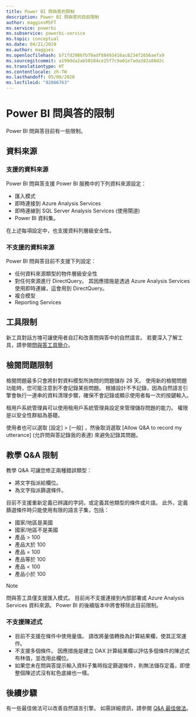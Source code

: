 ```yaml
---
title: Power BI 問與答的限制
description: Power BI 問與答的目前限制
author: maggiesMSFT
ms.service: powerbi
ms.subservice: powerbi-service
ms.topic: conceptual
ms.date: 04/21/2020
ms.author: maggies
ms.openlocfilehash: b71fd2986fb79adf88493416ac8234f2656aefa9
ms.sourcegitcommit: a199dda2ab50184ce25f7c9a01e7ada382a88d2c
ms.translationtype: HT
ms.contentlocale: zh-TW
ms.lasthandoff: 05/06/2020
ms.locfileid: "82866763"
---
```

# <a name="limitations-of-power-bi-qa"></a>Power BI 問與答的限制

Power BI 問與答目前有一些限制。

## <a name="data-sources"></a>資料來源

### <a name="supported-data-sources"></a>支援的資料來源

Power BI 問與答支援 Power BI 服務中的下列資料來源設定：

- 匯入模式
- 即時連接到 Azure Analysis Services
- 即時連線到 SQL Server Analysis Services (使用閘道)
- Power BI 資料集。

在上述每項設定中，也支援資料列層級安全性。

### <a name="data-sources-not-supported"></a>不支援的資料來源

Power BI 問與答目前不支援下列設定：

- 任何資料來源類型的物件層級安全性
- 對任何來源進行 DirectQuery。 其因應措施是透過 Azure Analysis Services 使用即時連線，這會用到 DirectQuery。
- 複合模型
- Reporting Services 

## <a name="tooling-limitations"></a>工具限制

新工具對話方塊可讓使用者自訂和改善問與答中的自然語言。 若要深入了解工具，請參閱[問與答工具簡介](q-and-a-tooling-intro.md)。

## <a name="review-question-limitations"></a>檢閱問題限制

檢閱問題最多只會將針對資料模型所詢問的問題儲存 28 天。 使用新的檢閱問題功能時，您可能注意到不會記錄某些問題。 根據設計不予記錄，因為自然語言引擎會執行一連串的資料清理步驟，確保不會記錄或顯示使用者每一次的按鍵輸入。

租用戶系統管理員可以使用租用戶系統管理員設定來管理儲存問題的能力。 權限是以安全性群組為基礎。 

使用者也可以選取 [設定]   > [一般]  ，然後取消選取 [Allow Q&A to record my utterance] \(允許問與答記錄我的表達\)  來避免記錄其問題。 

## <a name="teach-qa-limitations"></a>教學 Q&A 限制

教學 Q&A 可讓您修正兩種錯誤類型：

- 將文字指派給欄位。
- 為文字指派篩選條件。

目前不支援重新定義已辨識的字詞，或定義其他類型的條件或片語。 此外，定義篩選條件時只能使用有限的語言子集，包括：

- 國家/地區是美國
- 國家/地區不是美國
- 產品 > 100
- 產品大於 100
- 產品 = 100
- 產品等於 100
- 產品 < 100
- 產品小於 100

> [!NOTE]
> 問與答工具僅支援匯入模式。 目前尚不支援連接到內部部署或 Azure Analysis Services 資料來源。 Power BI 的後續版本中將會移除此目前限制。

### <a name="statements-not-supported"></a>不支援陳述式

- 目前不支援在條件中使用量值。 請改將量值轉換為計算結果欄，使其正常運作。
- 不支援多個條件。 因應措施是建立 DAX 計算結果欄以評估多個條件的陳述式布林值，並改用此欄位。
- 如果您未在問與答提示輸入資料子集時指定篩選條件，則無法儲存定義，即使整個陳述式沒有紅色底線也一樣。

## <a name="next-steps"></a>後續步驟

有一些最佳做法可以改善自然語言引擎。 如需詳細資訊，請參閱 [Q&A 最佳做法](q-and-a-best-practices.md)。